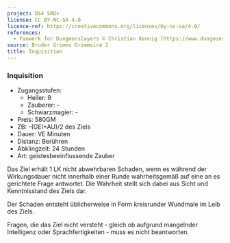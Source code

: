 ```yaml
---
project: DS4 SRD+
license: CC BY-NC-SA 4.0
licence-ref: https://creativecommons.org/licenses/by-nc-sa/4.0/
references: 
  - Fanwerk for Dungeonslayers © Christian Kennig (https://www.dungeonslayers.net/)
source: Bruder Grimms Grimmoire 2
title: Inquisition
---
```


### Inquisition

- Zugangsstufen:
  - Heiler: 9
  - Zauberer: -
  - Schwarzmagier: -
- Preis: 580GM
- ZB: -(GEI+AU)/2 des Ziels
- Dauer: VE Minuten
- Distanz: Berühren
- Abklingzeit: 24 Stunden
- Art: geistesbeeinflussende Zauber

Das Ziel erhält 1 LK nicht abwehrbaren Schaden, wenn es während der Wirkungsdauer nicht innerhalb einer Runde wahrheitsgemäß auf eine an es gerichtete Frage antwortet. Die Wahrheit stellt sich dabei aus Sicht und Kenntnisstand des Ziels dar.

Der Schaden entsteht üblicherweise in Form kreisrunder Wundmale im Leib des Ziels.

Fragen, die das Ziel nicht versteht - gleich ob aufgrund mangelnder Intelligenz oder Sprachfertigkeiten - muss es nicht beantworten.

